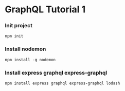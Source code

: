 # GraphQL Tutorial 1

### Init project
```
npm init
```

### Install nodemon
```
npm install -g nodemon
```

### Install express graphql express-graphql
```
npm install express graphql express-graphql lodash
```
